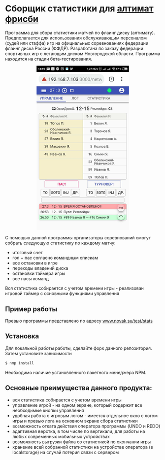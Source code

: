 # Сборщик статистики для <a href="https://ru.wikipedia.org/wiki/%D0%90%D0%BB%D1%82%D0%B8%D0%BC%D0%B0%D1%82_%D1%84%D1%80%D0%B8%D1%81%D0%B1%D0%B8">алтимат фрисби</a>

Программа для сбора статистики матчей по флаинг диску (алтимату). Предполагается для использования обслуживающим
персоналом (судей или стаффа) игр на официальных соревнованиях федерации флаинг диска России (ФФДР). Разработана по заказу федерации спортивных игр с летающим диском Новгородской области.
Программа находится на стадии бета-тестирования.

<p align="center">
  <img src="./img/preview.jpg" alt="Interface example" width="300">
</p>

С помощью данной программы организаторы соревнований смогут собрать следующую статистику по каждому матчу: <br>

* итоговый счет
* гол + пас согласно командным спискам
* все остановки в игре
* переходы владений диска
* остановки таймера игры
* все пасы команд


Вся статистика собирается с учетом времени игры - реализован игровой таймер с основными функциями управления

## Пример работы

Превью программы представлено по адресу <a href="http://www.novak.su/test/stats">www.novak.su/test/stats</a> <br>

## Установка

Для локальной работы работы, сделайте форк данного репозитория. Затем установите зависимости

```sh
$ nmp install
```
Необходимо наличие установленного пакетного менеджера NPM.

## Основные преимущества данного продукта:

* вся статистика собирается с учетом времени игры
* управление игрой - на одном экране, который содержит все необходимые кнопки управления
* удобная работа с игровым логом - имеется отдельное окно с логом игры и превью лога на основном экране сбора статистики
* возможность отката действия оператора программы (UNDO и REDO)
* адаптивная верстка, в том числе по вертикали, для работы на любых современных мобильных устройствах
* возможность выгрузки файла со статистикой по окончании игры
* хранение всей собранной статистики на устройстве оператора (в localstorage) на случай потерия связи с сервером

